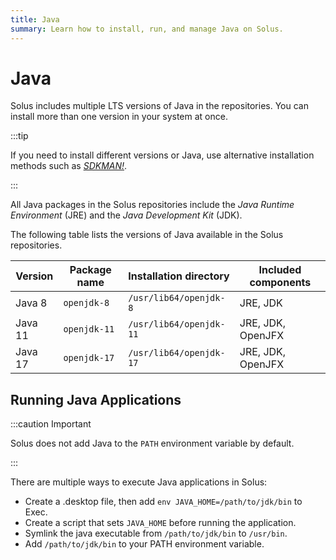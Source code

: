 ```yaml
---
title: Java
summary: Learn how to install, run, and manage Java on Solus.
---
```


# Java

Solus includes multiple LTS versions of Java in the repositories. You can install more than one version in your system at once.

:::tip

If you need to install different versions or Java, use alternative installation methods such as [_SDKMAN!_](https://sdkman.io/).

:::

All Java packages in the Solus repositories include the _Java Runtime Environment_ (JRE) and the _Java Development Kit_ (JDK).

The following table lists the versions of Java available in the Solus repositories.

| Version | Package name | Installation directory  | Included components |
| ------- | ------------ | ----------------------- | ------------------- |
| Java 8  | `openjdk-8`  | `/usr/lib64/openjdk-8`  | JRE, JDK            |
| Java 11 | `openjdk-11` | `/usr/lib64/openjdk-11` | JRE, JDK, OpenJFX   |
| Java 17 | `openjdk-17` | `/usr/lib64/openjdk-17` | JRE, JDK, OpenJFX   |

## Running Java Applications

:::caution Important

Solus does not add Java to the `PATH` environment variable by default.

:::

There are multiple ways to execute Java applications in Solus:

- Create a .desktop file, then add `env JAVA_HOME=/path/to/jdk/bin` to Exec.
- Create a script that sets `JAVA_HOME` before running the application.
- Symlink the java executable from `/path/to/jdk/bin` to `/usr/bin`.
- Add `/path/to/jdk/bin` to your PATH environment variable.

